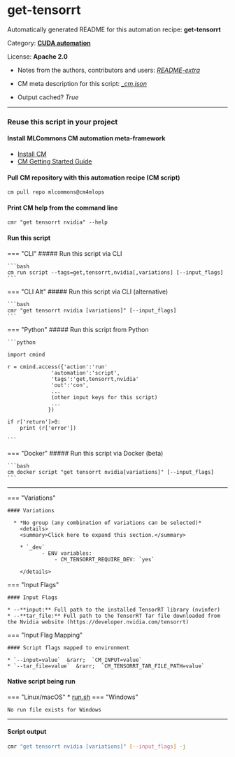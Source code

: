 # get-tensorrt
Automatically generated README for this automation recipe: **get-tensorrt**

Category: **[CUDA automation](..)**

License: **Apache 2.0**

* Notes from the authors, contributors and users: [*README-extra*](https://github.com/mlcommons/cm4mlops/tree/main/script/get-tensorrt/README-extra.md)

* CM meta description for this script: *[_cm.json](https://github.com/mlcommons/cm4mlops/tree/main/script/get-tensorrt/_cm.json)*
* Output cached? *True*

---
### Reuse this script in your project

#### Install MLCommons CM automation meta-framework

* [Install CM](https://docs.mlcommons.org/ck/install)
* [CM Getting Started Guide](https://docs.mlcommons.org/ck/getting-started/)

#### Pull CM repository with this automation recipe (CM script)

```cm pull repo mlcommons@cm4mlops```

#### Print CM help from the command line

````cmr "get tensorrt nvidia" --help````

#### Run this script

=== "CLI"
    ##### Run this script via CLI

    ```bash
    cm run script --tags=get,tensorrt,nvidia[,variations] [--input_flags]
    ```
=== "CLI Alt"
    ##### Run this script via CLI (alternative)


    ```bash
    cmr "get tensorrt nvidia [variations]" [--input_flags]
    ```

=== "Python"
    ##### Run this script from Python


    ```python

    import cmind

    r = cmind.access({'action':'run'
                  'automation':'script',
                  'tags':'get,tensorrt,nvidia'
                  'out':'con',
                  ...
                  (other input keys for this script)
                  ...
                 })

    if r['return']>0:
        print (r['error'])

    ```


=== "Docker"
    ##### Run this script via Docker (beta)

    ```bash
    cm docker script "get tensorrt nvidia[variations]" [--input_flags]
    ```
___

=== "Variations"


    #### Variations

      * *No group (any combination of variations can be selected)*
        <details>
        <summary>Click here to expand this section.</summary>

        * `_dev`
               - ENV variables:
                   - CM_TENSORRT_REQUIRE_DEV: `yes`

        </details>

=== "Input Flags"


    #### Input Flags

    * --**input:** Full path to the installed TensorRT library (nvinfer)
    * --**tar_file:** Full path to the TensorRT Tar file downloaded from the Nvidia website (https://developer.nvidia.com/tensorrt)
=== "Input Flag Mapping"


    #### Script flags mapped to environment

    * `--input=value`  &rarr;  `CM_INPUT=value`
    * `--tar_file=value`  &rarr;  `CM_TENSORRT_TAR_FILE_PATH=value`




#### Native script being run
=== "Linux/macOS"
     * [run.sh](https://github.com/mlcommons/cm4mlops/tree/main/script/get-tensorrt/run.sh)
=== "Windows"

    No run file exists for Windows
___
#### Script output
```bash
cmr "get tensorrt nvidia [variations]" [--input_flags] -j
```